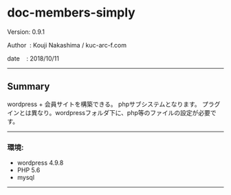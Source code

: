 ﻿# doc-members-simply

 Version: 0.9.1

 Author  : Kouji Nakashima / kuc-arc-f.com

 date    : 2018/10/11

***

## Summary
 wordpress + 会員サイトを構築できる。 phpサブシステムとなります。
 プラグインとは異なり。wordpressフォルダ下に、php等のファイルの設定が必要です。

***
### 環境:
 * wordpress 4.9.8
 * PHP 5.6
 * mysql

***



